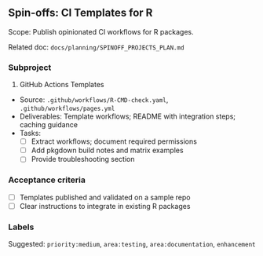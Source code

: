 ## Spin-offs: CI Templates for R

Scope: Publish opinionated CI workflows for R packages.

Related doc: `docs/planning/SPINOFF_PROJECTS_PLAN.md`

### Subproject
1) GitHub Actions Templates
- Source: `.github/workflows/R-CMD-check.yaml`, `.github/workflows/pages.yml`
- Deliverables: Template workflows; README with integration steps; caching guidance
- Tasks:
  - [ ] Extract workflows; document required permissions
  - [ ] Add pkgdown build notes and matrix examples
  - [ ] Provide troubleshooting section

### Acceptance criteria
- [ ] Templates published and validated on a sample repo
- [ ] Clear instructions to integrate in existing R packages

### Labels
Suggested: `priority:medium`, `area:testing`, `area:documentation`, `enhancement`